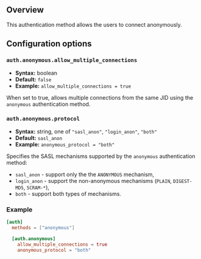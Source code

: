 ## Overview

This authentication method allows the users to connect anonymously.

## Configuration options

### `auth.anonymous.allow_multiple_connections`
* **Syntax:** boolean
* **Default:** `false`
* **Example:** `allow_multiple_connections = true`

When set to true, allows multiple connections from the same JID using the `anonymous` authentication method.

### `auth.anonymous.protocol`
* **Syntax:** string, one of `"sasl_anon"`, `"login_anon"`, `"both"`
* **Default:** `sasl_anon`
* **Example:** `anonymous_protocol = "both"`

Specifies the SASL mechanisms supported by the `anonymous` authentication method:

* `sasl_anon` - support only the the `ANONYMOUS` mechanism,
* `login_anon` - support the non-anonymous mechanisms (`PLAIN`, `DIGEST-MD5`, `SCRAM-*`),
* `both` - support both types of mechanisms.

### Example

```toml
[auth]
  methods = ["anonymous"]

  [auth.anonymous]
    allow_multiple_connections = true
    anonymous_protocol = "both"
```
